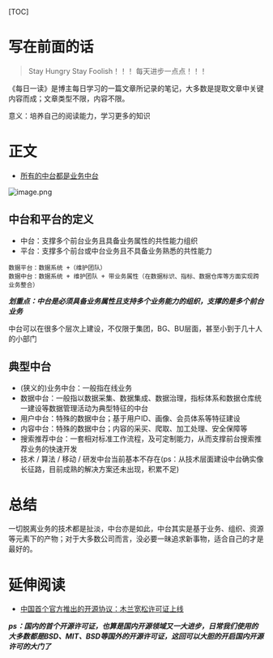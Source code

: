 [TOC]

# 写在前面的话

> Stay Hungry Stay Foolish！！！
> 每天进步一点点！！！

《每日一读》是博主每日学习的一篇文章所记录的笔记，大多数是提取文章中关键内容而成；文章类型不限，内容不限。

意义：培养自己的阅读能力，学习更多的知识

# 正文

- [所有的中台都是业务中台](https://www.infoq.cn/article/BFvI3ZJe1jrmTiYgO_2E)

![image.png](https://upload-images.jianshu.io/upload_images/4589271-2a355cdf9052eac8.png?imageMogr2/auto-orient/strip%7CimageView2/2/w/1240)


## 中台和平台的定义

- 中台：支撑多个前台业务且具备业务属性的共性能力组织
- 平台：支撑多个前台或中台业务且不具备业务熟悉的共性能力

```
数据平台：数据系统 +（维护团队）
数据中台：数据系统 + 维护团队 + 带业务属性（在数据标识、指标、数据仓库等方面实现跨业务整合）
```

***划重点：中台是必须具备业务属性且支持多个业务能力的组织，支撑的是多个前台业务***

中台可以在很多个层次上建设，不仅限于集团，BG、BU层面，甚至小到于几十人的小部门

## 典型中台

- (狭义的)业务中台：一般指在线业务
- 数据中台：一般指以数据采集、数据集成、数据治理，指标体系和数据仓库统一建设等数据管理活动为典型特征的中台
- 用户中台：特殊的数据中台；基于用户ID、画像、会员体系等特征建设
- 内容中台：特殊的数据中台；内容的采买、爬取、加工处理、安全保障等
- 搜索推荐中台：一套相对标准工作流程，及可定制能力，从而支撑前台搜索推荐业务的快速开发
- 技术 / 算法 / 移动 / 研发中台当前基本不存在(ps：从技术层面建设中台确实像长征路，目前成熟的解决方案还未出现，积累不足)

# 总结
一切脱离业务的技术都是扯淡，中台亦是如此，中台其实是基于业务、组织、资源等元素下的产物；对于大多数公司而言，没必要一昧追求新事物，适合自己的才是最好的。

# 延伸阅读
- [中国首个官方推出的开源协议：木兰宽松许可证上线](https://www.infoq.cn/article/KrZAbAcJrxCU27vKj*JE)

***ps：国内的首个开源许可证，也算是国内开源领域又一大进步，日常我们使用的大多数都是BSD、MIT、BSD等国外的开源许可证，这回可以大胆的开启国内开源许可的大门了***
